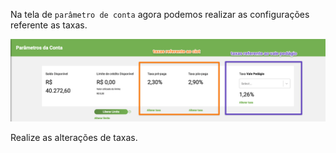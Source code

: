 Na tela de `parâmetro de conta` agora podemos realizar as configurações referente as taxas.

![](02-fees.png)

Realize as alterações de taxas.

